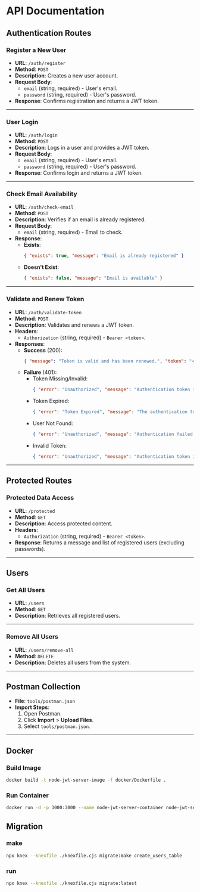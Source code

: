 # API Documentation

## Authentication Routes

### Register a New User
- **URL**: `/auth/register`
- **Method**: `POST`
- **Description**: Creates a new user account.
- **Request Body**:
  - `email` (string, required) - User's email.
  - `password` (string, required) - User's password.
- **Response**: Confirms registration and returns a JWT token.

---

### User Login
- **URL**: `/auth/login`
- **Method**: `POST`
- **Description**: Logs in a user and provides a JWT token.
- **Request Body**:
  - `email` (string, required) - User's email.
  - `password` (string, required) - User's password.
- **Response**: Confirms login and returns a JWT token.

---

### Check Email Availability
- **URL**: `/auth/check-email`
- **Method**: `POST`
- **Description**: Verifies if an email is already registered.
- **Request Body**:
  - `email` (string, required) - Email to check.
- **Response**:
  - **Exists**:
    ```json
    { "exists": true, "message": "Email is already registered" }
    ```
  - **Doesn't Exist**:
    ```json
    { "exists": false, "message": "Email is available" }
    ```

---

### Validate and Renew Token
- **URL**: `/auth/validate-token`
- **Method**: `POST`
- **Description**: Validates and renews a JWT token.
- **Headers**:
  - `Authorization` (string, required) - `Bearer <token>`.
- **Responses**:
  - **Success** (200):
    ```json
    { "message": "Token is valid and has been renewed.", "token": "<newToken>" }
    ```
  - **Failure** (401):
    - Token Missing/Invalid:
      ```json
      { "error": "Unauthorized", "message": "Authentication token is missing or invalid." }
      ```
    - Token Expired:
      ```json
      { "error": "Token Expired", "message": "The authentication token has expired. Please log in again." }
      ```
    - User Not Found:
      ```json
      { "error": "Unauthorized", "message": "Authentication failed. User not found." }
      ```
    - Invalid Token:
      ```json
      { "error": "Unauthorized", "message": "Authentication token is invalid." }
      ```

---

## Protected Routes

### Protected Data Access
- **URL**: `/protected`
- **Method**: `GET`
- **Description**: Access protected content.
- **Headers**:
  - `Authorization` (string, required) - `Bearer <token>`.
- **Response**: Returns a message and list of registered users (excluding passwords).

---

## Users

### Get All Users
- **URL**: `/users`
- **Method**: `GET`
- **Description**: Retrieves all registered users.

---

### Remove All Users
- **URL**: `/users/remove-all`
- **Method**: `DELETE`
- **Description**: Deletes all users from the system.

---

## Postman Collection
- **File**: `tools/postman.json`
- **Import Steps**:
  1. Open Postman.
  2. Click **Import** > **Upload Files**.
  3. Select `tools/postman.json`.

---

## Docker

### Build Image
```bash
docker build -t node-jwt-server-image -f docker/Dockerfile .
```

### Run Container
```bash
docker run -d -p 3000:3000 --name node-jwt-server-container node-jwt-server-image
```

## Migration

### make
```bash
npx knex --knexfile ./knexfile.cjs migrate:make create_users_table
```

### run
```bash
npx knex --knexfile ./knexfile.cjs migrate:latest
```
